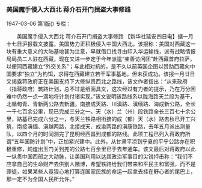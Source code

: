 ### 美国魔手侵入大西北  蒋介石开门揖盗大事修路

1947-03-06
第1版()
专栏：

　　美国魔手侵入大西北
    蒋介石开门揖盗大事修路
    【新华社延安四日电】据一月十七日沪报载文披露，美国势力正积极侵入中国大西北。该报称：美国对西藏这一块有重大意义的大陆基地甚为注意，早就借口找寻由印入华运输线，派有战略情报局局员二人驻在西藏，现在又进一步定于今年派遣“亲善访问团”赴西藏首府拉萨，以便同西藏建立“外交关系”；与此相对抗的，是不久以前英国企图以赞助西藏向中国要求“独立”为钓饵，求得在西藏建立若干军事基地，但未获成功。该报一月廿日又揭露蒋政府正在美国支持下大修纵贯西北之路线，该文作者指出：“从来政府（指蒋政府）筑路计划，总不过是纸面具文，这次经过有力者的提示，乃在万分困难中仍然一点一滴地将计划付诸实现。”该文说明该路线系以陇海路天兰段为基干，北循甸青、青新两公路去新疆，南接成天路、川滇路、滇缅路、海成新公路，全长一千七百余公里，现已完成三分之一。天（水）兰（州）段铁路全长三百七十余公里，路基已完成六分之一，与天兰铁路相衔接的成（都）天（水）路去秋已开工兴筑，南接滇缅、滇越两路，北接成天、成渝两路的滇康铁路，去年五月派出测量队，以四个月的时间测完了昆明经西昌到成都的路线。此项工程已列入蒋政府所谓“五年国防计划”中，正加紧兴建中。此外，从甘肃平凉到宁夏的平宁公路亦在积极重修，炖煌出玉门关到羌的公路七百余里已于去年通车。该文最后对蒋政府以此一纵贯中国西部之大动脉，让美国利用以达其政治军事目的尖锐抨击称：“我们不应拿自己的生命财产去供别人赌博，希望铁路给我们带来和平民主和富强，而不是罪徒，如果某些人竟狠心地打算连国家民族的命运一起拿去挂在野心者的尾巴上，那一定不为全国人民所允许。”
